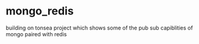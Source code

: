 # mongo_redis
building on tonsea project which shows some of the pub sub capiblities of mongo paired with redis


